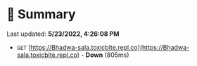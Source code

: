 # 📖 Summary
Last updated: **5/23/2022, 4:26:08 PM**

- `GET` [https://Bhadwa-sala.toxicblte.repl.co](https://Bhadwa-sala.toxicblte.repl.co) - **Down** (805ms)
